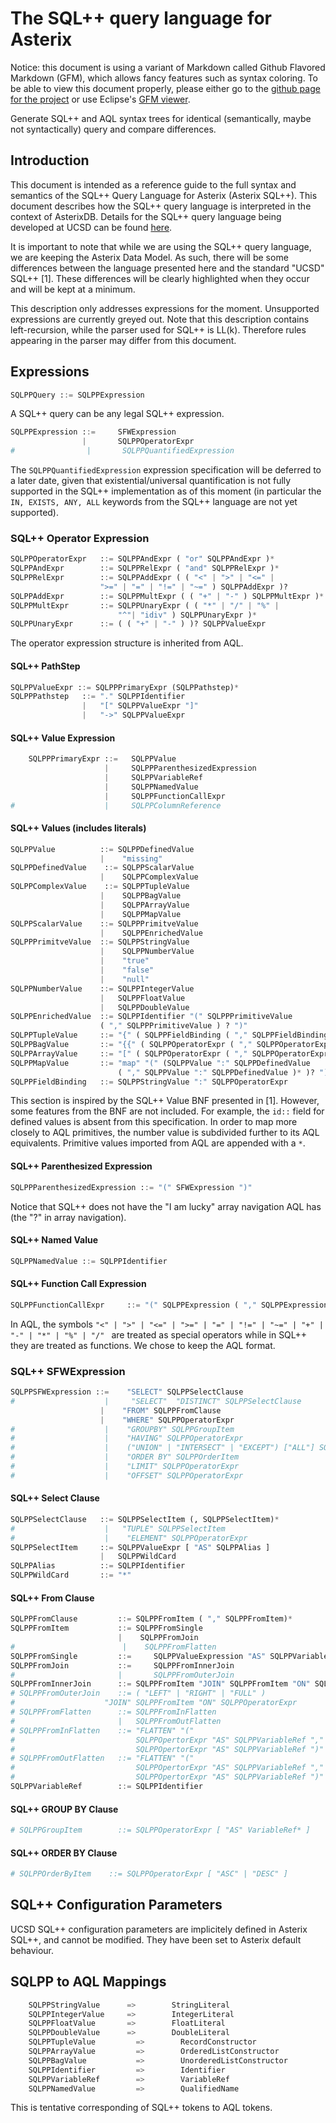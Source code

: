 # The SQL++ query language for Asterix

Notice: this document is using a variant of Markdown called Github Flavored Markdown (GFM), which allows fancy features such as syntax coloring. To be able to view this document properly, please either go to the [github page for the project](https://github.com/jtestard/asterixdb-sqlpp) or use Eclipse's [GFM viewer](https://github.com/satyagraha/gfm_viewer).

Generate SQL++ and AQL syntax trees for identical (semantically, maybe not syntactically) query and compare differences.

## Introduction

This document is intended as a reference guide to the full syntax and semantics of the SQL++ Query Language for Asterix (Asterix SQL++). This document describes how the SQL++ query language is interpreted in the context of AsterixDB. Details for the SQL++ query language being developed at UCSD can be found [here](http://forward.ucsd.edu/sqlpp.html).

It is important to note that while we are using the SQL++ query language, we are keeping the Asterix Data Model. As such, there will be some differences between the language presented here and the standard "UCSD" SQL++ [1]. These differences will be clearly highlighted when they occur and will be kept at a minimum.

This description only addresses expressions for the moment. Unsupported expressions are currently greyed out.
Note that this description contains left-recursion, while the parser used for SQL++ is LL(k). Therefore rules appearing in the parser may differ from this document.

## Expressions
```python
SQLPPQuery ::= SQLPPExpression
```    
A SQL++ query can be any legal SQL++ expression.

```python
SQLPPExpression ::=     SFWExpression
                |       SQLPPOperatorExpr
#                |       SQLPPQuantifiedExpression
```

The `SQLPPQuantifiedExpression` expression specification will be deferred to a later date, given that existential/universal quantification is not fully supported in the SQL++ implementation as of this moment (in particular the `IN, EXISTS, ANY, ALL` keywords from the SQL++ language are not yet supported).

### SQL++ Operator Expression

```python
SQLPPOperatorExpr   ::= SQLPPAndExpr ( "or" SQLPPAndExpr )*
SQLPPAndExpr        ::= SQLPPRelExpr ( "and" SQLPPRelExpr )*
SQLPPRelExpr        ::= SQLPPAddExpr ( ( "<" | ">" | "<=" | 
                    ">=" | "=" | "!=" | "~=" ) SQLPPAddExpr )?
SQLPPAddExpr        ::= SQLPPMultExpr ( ( "+" | "-" ) SQLPPMultExpr )*
SQLPPMultExpr       ::= SQLPPUnaryExpr ( ( "*" | "/" | "%" |
                        "^"| "idiv" ) SQLPPUnaryExpr )*
SQLPPUnaryExpr      ::= ( ( "+" | "-" ) )? SQLPPValueExpr
```

The operator expression structure is inherited from AQL.

#### SQL++ PathStep

```python
SQLPPValueExpr ::= SQLPPPrimaryExpr (SQLPPathstep)*
SQLPPPathstep   ::= "." SQLPPIdentifier
                |   "[" SQLPPValueExpr "]"
                |   "->" SQLPPValueExpr
```

#### SQL++ Value Expression

```python
    SQLPPPrimaryExpr ::=   SQLPPValue
                     |     SQLPPParenthesizedExpression
                     |     SQLPPVariableRef
                     |     SQLPPNamedValue
                     |     SQLPPFunctionCallExpr
#                    |     SQLPPColumnReference
```
                    
#### SQL++ Values (includes literals)

```python
SQLPPValue          ::= SQLPPDefinedValue
                    |    "missing"
SQLPPDefinedValue    ::= SQLPPScalarValue
                    |    SQLPPComplexValue
SQLPPComplexValue    ::= SQLPPTupleValue
                    |    SQLPPBagValue
                    |    SQLPPArrayValue
                    |    SQLPPMapValue
SQLPPScalarValue    ::= SQLPPPrimitveValue
                    |    SQLPPEnrichedValue
SQLPPPrimitveValue  ::= SQLPPStringValue
                    |    SQLPPNumberValue
                    |    "true"
                    |    "false"
                    |    "null"
SQLPPNumberValue    ::= SQLPPIntegerValue
                    |   SQLPPFloatValue
                    |   SQLPPDoubleValue
SQLPPEnrichedValue  ::= SQLPPIdentifier "(" SQLPPPrimitiveValue 
                    ( "," SQLPPPrimitiveValue ) ? ")"
SQLPPTupleValue     ::= "{" ( SQLPPFieldBinding ( "," SQLPPFieldBinding )* )?  "}"
SQLPPBagValue       ::= "{{" ( SQLPPOperatorExpr ( "," SQLPPOperatorExpr )* )?  "}}"
SQLPPArrayValue     ::= "[" ( SQLPPOperatorExpr ( "," SQLPPOperatorExpr )* )?  "]"
SQLPPMapValue       ::= "map" "(" (SQLPPValue ":" SQLPPDefinedValue 
                        ( "," SQLPPValue ":" SQLPPDefinedValue )* )? ")"
SQLPPFieldBinding   ::= SQLPPStringValue ":" SQLPPOperatorExpr
```
    
This section is inspired by the SQL++ Value BNF presented in [1]. However, some features from the BNF are not included. For example,
the `id::` field for defined values is absent from this specification. In order to map more closely to AQL primitives, the number value is subdivided further to its AQL equivalents. Primitive values imported from AQL are appended with a `*`.

#### SQL++ Parenthesized Expression

```python
SQLPPParenthesizedExpression ::= "(" SFWExpression ")"
```

Notice that SQL++ does not have the "I am lucky" array navigation AQL has (the "?" in array navigation).            

#### SQL++ Named Value

```python
SQLPPNamedValue ::= SQLPPIdentifier
```

#### SQL++ Function Call Expression

```python
SQLPPFunctionCallExpr     ::= "(" SQLPPExpression ( "," SQLPPExpression ) ? ")"
```

In AQL, the symbols `"<" | ">" | "<=" | ">=" | "=" | "!=" | "~=" | "+" | "-" | "*" | "%" | "/" ` are treated as special operators while in SQL++ they are treated as functions. We chose to keep the AQL format.

### SQL++ SFWExpression

```python
SQLPPSFWExpression ::=    "SELECT" SQLPPSelectClause
#                    |     "SELECT"  "DISTINCT" SQLPPSelectClause
                    |    "FROM" SQLPPFromClause
                    |    "WHERE" SQLPPOperatorExpr
#                    |    "GROUPBY" SQLPPGroupItem
#                    |    "HAVING" SQLPPOperatorExpr
#                    |    ("UNION" | "INTERSECT" | "EXCEPT") ["ALL"] SQLPPSFWExpression
#                    |    "ORDER BY" SQLPPOrderItem
#                    |    "LIMIT" SQLPPOperatorExpr
#                    |    "OFFSET" SQLPPOperatorExpr
```

#### SQL++ Select Clause

```python
SQLPPSelectClause   ::= SQLPPSelectItem (, SQLPPSelectItem)*
#                    |   "TUPLE" SQLPPSelectItem
#                    |    "ELEMENT" SQLPPOperatorExpr
SQLPPSelectItem     ::= SQLPPValueExpr [ "AS" SQLPPAlias ]
                    |   SQLPPWildCard
SQLPPAlias          ::= SQLPPIdentifier
SQLPPWildCard       ::= "*"
```

#### SQL++ From Clause

```python
SQLPPFromClause         ::= SQLPPFromItem ( "," SQLPPFromItem)*
SQLPPFromItem           ::= SQLPPFromSingle
                        |    SQLPPFromJoin
#                        |    SQLPPFromFlatten
SQLPPFromSingle         ::=     SQLPPValueExpression "AS" SQLPPVariableRef # ["AT" SQLPPOperatorExpr ]
SQLPPFromJoin           ::=     SQLPPFromInnerJoin
#                       |       SQLPPFromOuterJoin
SQLPPFromInnerJoin      ::= SQLPPFromItem "JOIN" SQLPPFromItem "ON" SQLPPOperatorExpr
# SQLPPFromOuterJoin    ::= ( "LEFT" | "RIGHT" | "FULL" ) 
#                    "JOIN" SQLPPFromItem "ON" SQLPPOperatorExpr
# SQLPPFromFlatten      ::= SQLPPFromInFlatten
#                       |   SQLPPFromOutFlatten
# SQLPPFromInFlatten    ::= "FLATTEN" "("
#                           SQLPPOpertorExpr "AS" SQLPPVariableRef ","
#                           SQLPPOpertorExpr "AS" SQLPPVariableRef ")"
# SQLPPFromOutFlatten   ::= "FLATTEN" "("
#                           SQLPPOpertorExpr "AS" SQLPPVariableRef ","
#                           SQLPPOpertorExpr "AS" SQLPPVariableRef ")"
SQLPPVariableRef        ::= SQLPPIdentifier
```

#### SQL++ GROUP BY Clause

```python
# SQLPPGroupItem        ::= SQLPPOperatorExpr [ "AS" VariableRef* ]
```

#### SQL++ ORDER BY Clause

```python
# SQLPPOrderByItem    ::= SQLPPOperatorExpr [ "ASC" | "DESC" ]
```

## SQL++ Configuration Parameters

UCSD SQL++ configuration parameters are implicitely defined in Asterix SQL++, and cannot be modified. They have been set to Asterix default behaviour.

## SQLPP to AQL Mappings

```python
    SQLPPStringValue      =>        StringLiteral
    SQLPPIntegerValue     =>        IntegerLiteral
    SQLPPFloatValue       =>        FloatLiteral
    SQLPPDoubleValue      =>        DoubleLiteral
    SQLPPTupleValue         =>        RecordConstructor
    SQLPPArrayValue         =>        OrderedListConstructor
    SQLPPBagValue           =>        UnorderedListConstructor
    SQLPPIdentifier         =>        Identifier
    SQLPPVariableRef        =>        VariableRef
    SQLPPNamedValue         =>        QualifiedName
```

This is tentative corresponding of SQL++ tokens to AQL tokens.